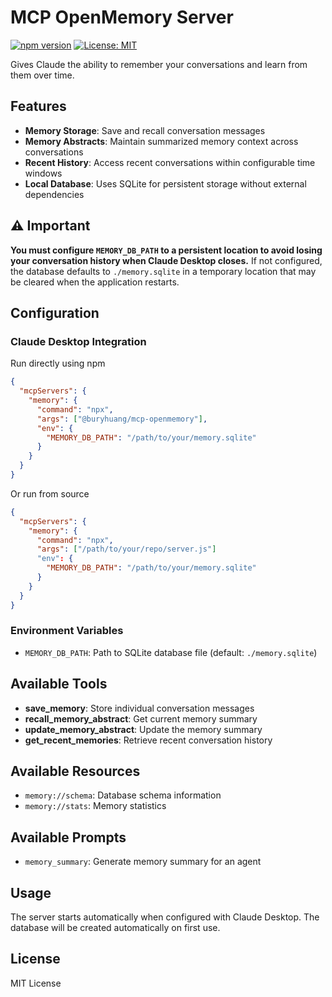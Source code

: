 # MCP OpenMemory Server

[![npm version](https://img.shields.io/npm/v/@peakmojo/mcp-openmemory.svg)](https://www.npmjs.com/package/@peakmojo/mcp-openmemory) [![License: MIT](https://img.shields.io/badge/License-MIT-yellow.svg)](https://opensource.org/licenses/MIT)

Gives Claude the ability to remember your conversations and learn from them over time.

## Features

- **Memory Storage**: Save and recall conversation messages
- **Memory Abstracts**: Maintain summarized memory context across conversations
- **Recent History**: Access recent conversations within configurable time windows
- **Local Database**: Uses SQLite for persistent storage without external dependencies

## ⚠️ Important

**You must configure `MEMORY_DB_PATH` to a persistent location to avoid losing your conversation history when Claude Desktop closes.** If not configured, the database defaults to `./memory.sqlite` in a temporary location that may be cleared when the application restarts.

## Configuration

### Claude Desktop Integration
Run directly using npm
```json
{
  "mcpServers": {
    "memory": {
      "command": "npx",
      "args": ["@buryhuang/mcp-openmemory"],
      "env": {
        "MEMORY_DB_PATH": "/path/to/your/memory.sqlite"
      }
    }
  }
}
```


Or run from source
```json
{
  "mcpServers": {
    "memory": {
      "command": "npx",
      "args": ["/path/to/your/repo/server.js"]
      "env": {
        "MEMORY_DB_PATH": "/path/to/your/memory.sqlite"
      }
    }
  }
}
```

### Environment Variables

- `MEMORY_DB_PATH`: Path to SQLite database file (default: `./memory.sqlite`)

## Available Tools

- **save_memory**: Store individual conversation messages
- **recall_memory_abstract**: Get current memory summary
- **update_memory_abstract**: Update the memory summary  
- **get_recent_memories**: Retrieve recent conversation history

## Available Resources

- `memory://schema`: Database schema information
- `memory://stats`: Memory statistics

## Available Prompts

- `memory_summary`: Generate memory summary for an agent

## Usage

The server starts automatically when configured with Claude Desktop. The database will be created automatically on first use.


## License

MIT License
